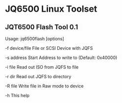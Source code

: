 # JQ6500 Linux Toolset

## JQT6500 Flash Tool 0.1

Usage: jq6500flash [options]

-f device/file    File or SCSI Device with JQFS

-s address        Start Address to write to (Default: 0x40000)

-i file           Read out ISO from JQFS to file

-r dir            Read out JQFS to directory

-R file           Write file in Raw mode to device

-h                This help

